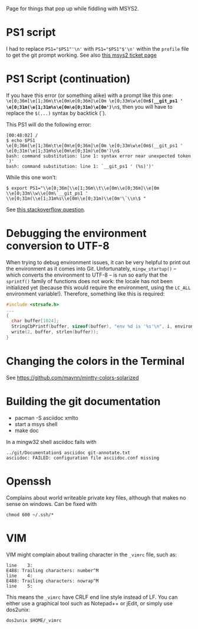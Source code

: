 Page for things that pop up while fiddling with MSYS2.

# PS1 script

I had to replace `PS1="$PS1"'\n'` with `PS1="$PS1"$'\n'` within the `profile` file to get the git prompt working. See also [this msys2 ticket page](http://sourceforge.net/p/msys2/tickets/17/)

# PS1 Script (continuation)

If you have this error (or something alike) with a prompt like  this one: `\e[0;36m[\e[1;36m\t\e[0m\e[0;36m]\e[0m \e[0;33m\w\e[0m`**`$(__git_ps1 ' \e[0;31m(\e[1;31m%s\e[0m\e[0;31m)\e[0m')`**`\n$`, then you will have to replace the `$(...)` syntax by backtick (`).

This PS1 will do the following error:
```
[00:48:02] /
$ echo $PS1
\e[0;36m[\e[1;36m\t\e[0m\e[0;36m]\e[0m \e[0;33m\w\e[0m$(__git_ps1 ' \e[0;31m(\e[1;31m%s\e[0m\e[0;31m)\e[0m')\n$
bash: command substitution: line 1: syntax error near unexpected token `)'
bash: command substitution: line 1: `__git_ps1 ' (%s)')'
```

While this one won't:

```
$ export PS1="\\e[0;36m[\\e[1;36m\\t\\e[0m\\e[0;36m]\\e[0m \\e[0;33m\\w\\e[0m\`__git_ps1 ' \\e[0;31m(\\e[1;31m%s\\e[0m\\e[0;31m)\\e[0m'\`\\n\$ "
```

See [this stackoverflow question](http://stackoverflow.com/questions/21517281/ps1-command-substitution).

# Debugging the environment conversion to UTF-8

When trying to debug environment issues, it can be very helpful to print out the environment as it comes into Git. Unfortunately, `mingw_startup()` – which converts the environment to UTF-8 – is run so early that the `sprintf()` family of functions does not work: the locale has not been initialized yet (because this would require the environment, using the `LC_ALL` environment variable!). Therefore, something like this is required:
```c
#include <strsafe.h>
...
{
  char buffer[1024];
  StringCbPrintf(buffer, sizeof(buffer), "env %d is '%s'\n", i, environ[i]);
  write(2, buffer, strlen(buffer));
}
```

# Changing the colors in the Terminal

See https://github.com/mavnn/mintty-colors-solarized

# Building the git documentation
- pacman -S asciidoc xmlto
- start a msys shell
- make doc

In a mingw32 shell asciidoc fails with
```
../git/Documentation$ asciidoc git-annotate.txt
asciidoc: FAILED: configuration file asciidoc.conf missing
```

# Openssh

Complains about world writeable private key files, although that makes no sense on windows.
Can be fixed with

```
chmod 600 ~/.ssh/*
```

# VIM

VIM might complain about trailing character in the `_vimrc` file, such as:

```
line    3:
E488: Trailing characters: number^M
line    4:
E488: Trailing characters: nowrap^M
line    5:
```

This means the `_vimrc` have CRLF end line style instead of LF. You can either use a graphical tool such as Notepad++ or jEdit, or simply use dos2unix:

```
dos2unix $HOME/_vimrc
```

